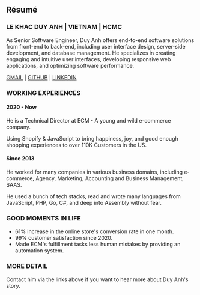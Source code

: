 ## Résumé

### LE KHAC DUY ANH | VIETNAM | HCMC

As Senior Software Engineer, Duy Anh offers end-to-end software solutions from
front-end to back-end, including user interface design, server-side
development, and database management. He specializes in creating engaging and
intuitive user interfaces, developing responsive web applications, and
optimizing software performance.

[GMAIL](mailto:lekhacduyanh@gmail.com) | [GITHUB](https://github.com/0xlkda) | [LINKEDIN](https://www.linkedin.com/in/lkda/) 

### WORKING EXPERIENCES

#### 2020 - Now

He is a Technical Director at ECM - A young and wild e-commerce company.

Using Shopify & JavaScript to bring happiness, joy, and good enough shopping experiences to over 110K Customers in the US.

#### Since 2013

He worked for many companies in various business domains, including e-commerce, Agency, Marketing, Accounting and Business Management, SAAS.

He used a bunch of tech stacks, read and wrote many languages from JavaScript, PHP, Go, C#, and deep into Assembly without fear. 

### GOOD MOMENTS IN LIFE

- 61% increase in the online store's conversion rate in one month.
- 99% customer satisfaction since 2020.
- Made ECM's fulfillment tasks less human mistakes by providing an automation system.

### MORE DETAIL

Contact him via the links above if you want to hear more about Duy Anh's story.

